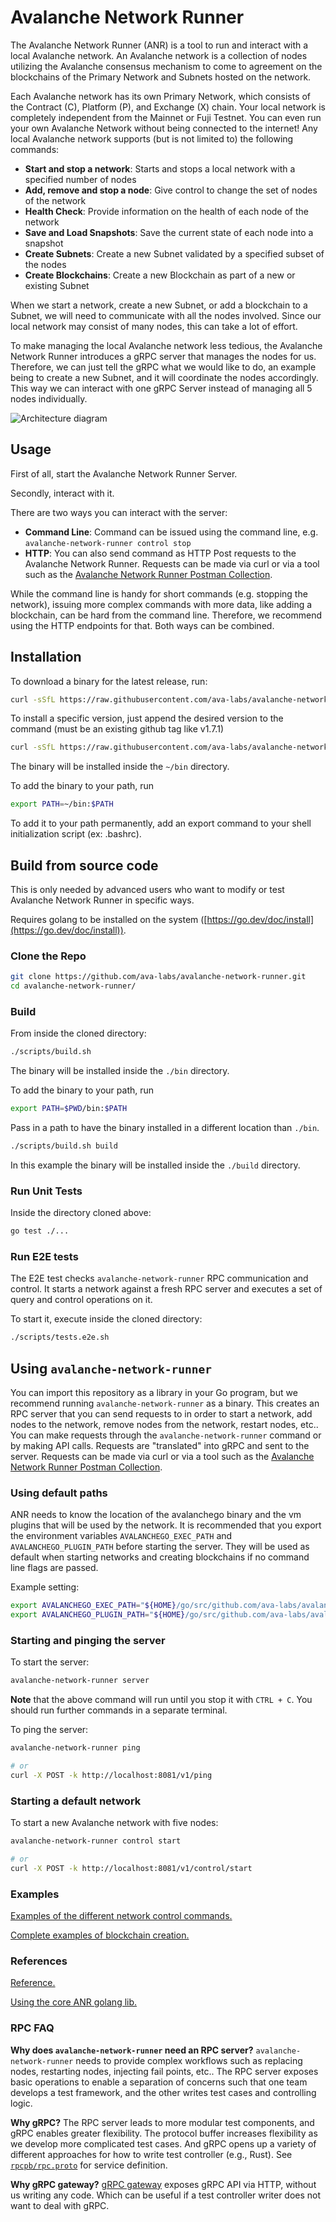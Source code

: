 # Avalanche Network Runner

The Avalanche Network Runner (ANR) is a tool to run and interact with a local Avalanche network. An Avalanche network is a collection of nodes utilizing the Avalanche consensus mechanism to come to agreement on the blockchains of the Primary Network and Subnets hosted on the network.

Each Avalanche network has its own Primary Network, which consists of the Contract (C), Platform (P), and Exchange (X) chain. Your local network is completely independent from the Mainnet or Fuji Testnet. You can even run your own Avalanche Network without being connected to the internet! Any local Avalanche network supports (but is not limited to) the following commands:

- **Start and stop a network**: Starts and stops a local network with a specified number of nodes
- **Add, remove and stop a node**: Give control to change the set of nodes of the network
- **Health Check**: Provide information on the health of each node of the network
- **Save and Load Snapshots**: Save the current state of each node into a snapshot
- **Create Subnets**: Create a new Subnet validated by a specified subset of the nodes
- **Create Blockchains**: Create a new Blockchain as part of a new or existing Subnet

When we start a network, create a new Subnet, or add a blockchain to a Subnet, we will need to communicate with all the nodes involved. Since our local network may consist of many nodes, this can take a lot of effort.

To make managing the local Avalanche network less tedious, the Avalanche Network Runner introduces a gRPC server that manages the nodes for us. Therefore, we can just tell the gRPC what we would like to do, an example being to create a new Subnet, and it will coordinate the nodes accordingly. This way we can interact with one gRPC Server instead of managing all 5 nodes individually.

![Architecture diagram](/docs/assets/diagram.png)

## Usage

First of all, start the Avalanche Network Runner Server.

Secondly, interact with it.

There are two ways you can interact with the server:

- **Command Line**: Command can be issued using the command line, e.g. `avalanche-network-runner control stop`
- **HTTP**: You can also send command as HTTP Post requests to the Avalanche Network Runner. Requests can be made via curl or via a tool such as the [Avalanche Network Runner Postman Collection](https://github.com/ava-labs/avalanche-network-runner-postman-collection).

While the command line is handy for short commands (e.g. stopping the network), issuing more complex commands with more data, like adding a blockchain, can be hard from the command line. Therefore, we recommend using the HTTP endpoints for that. Both ways can be combined.

## Installation

To download a binary for the latest release, run:

```sh
curl -sSfL https://raw.githubusercontent.com/ava-labs/avalanche-network-runner/main/scripts/install.sh | sh -s
```

To install a specific version, just append the desired version to the command (must be an existing github tag like v1.7.1)

```sh
curl -sSfL https://raw.githubusercontent.com/ava-labs/avalanche-network-runner/main/scripts/install.sh | sh -s v1.7.1
```

The binary will be installed inside the `~/bin` directory.

To add the binary to your path, run

```sh
export PATH=~/bin:$PATH
```

To add it to your path permanently, add an export command to your shell initialization script (ex: .bashrc).

## Build from source code

This is only needed by advanced users who want to modify or test Avalanche Network Runner in specific ways.

Requires golang to be installed on the system ([https://go.dev/doc/install](https://go.dev/doc/install)).

### Clone the Repo

```sh
git clone https://github.com/ava-labs/avalanche-network-runner.git
cd avalanche-network-runner/
```

### Build

From inside the cloned directory:

```sh
./scripts/build.sh
```

The binary will be installed inside the `./bin` directory.

To add the binary to your path, run

```sh
export PATH=$PWD/bin:$PATH
```

Pass in a path to have the binary installed in a different location than `./bin`.

```sh
./scripts/build.sh build
```

In this example the binary will be installed inside the `./build` directory.

### Run Unit Tests

Inside the directory cloned above:

```sh
go test ./...
```

### Run E2E tests

The E2E test checks `avalanche-network-runner` RPC communication and control. It starts a network against a fresh RPC
server and executes a set of query and control operations on it.

To start it, execute inside the cloned directory:

```sh
./scripts/tests.e2e.sh
```

## Using `avalanche-network-runner`

You can import this repository as a library in your Go program, but we recommend running `avalanche-network-runner` as a binary. This creates an RPC server that you can send requests to in order to start a network, add nodes to the network, remove nodes from the network, restart nodes, etc.. You can make requests through the `avalanche-network-runner` command or by making API calls. Requests are "translated" into gRPC and sent to the server. Requests can be made via curl or via a tool such as the [Avalanche Network Runner Postman Collection](https://github.com/ava-labs/avalanche-network-runner-postman-collection).

### Using default paths

ANR needs to know the location of the avalanchego binary and the vm plugins that will be used by the network. It is recommended that you export the environment variables `AVALANCHEGO_EXEC_PATH` and `AVALANCHEGO_PLUGIN_PATH` before starting the server. They will be used as default when starting networks and creating blockchains if no command line flags are passed.

Example setting:

```sh
export AVALANCHEGO_EXEC_PATH="${HOME}/go/src/github.com/ava-labs/avalanchego/build/avalanchego"
export AVALANCHEGO_PLUGIN_PATH="${HOME}/go/src/github.com/ava-labs/avalanchego/build/plugins"
```

### Starting and pinging the server

To start the server:

```sh
avalanche-network-runner server
```

**Note** that the above command will run until you stop it with `CTRL + C`. You should run further commands in a separate terminal.

To ping the server:

```sh
avalanche-network-runner ping

# or
curl -X POST -k http://localhost:8081/v1/ping
```

### Starting a default network

To start a new Avalanche network with five nodes:

```sh
avalanche-network-runner control start

# or
curl -X POST -k http://localhost:8081/v1/control/start 
```

### Examples

[Examples of the different network control commands.](/docs/examples.md)

[Complete examples of blockchain creation.](/docs/blockchain-examples.md)

### References

[Reference.](/docs/reference.md)

[Using the core ANR golang lib.](/docs/lib.md)

### RPC FAQ

**Why does `avalanche-network-runner` need an RPC server?** `avalanche-network-runner` needs to provide complex workflows such as replacing nodes, restarting nodes, injecting fail points, etc.. The RPC server exposes basic operations to enable a separation of concerns such that one team develops a test framework, and the other writes test cases and controlling logic.

**Why gRPC?** The RPC server leads to more modular test components, and gRPC enables greater flexibility. The protocol buffer increases flexibility as we develop more complicated test cases. And gRPC opens up a variety of different approaches for how to write test controller (e.g., Rust). See [`rpcpb/rpc.proto`](./rpcpb/rpc.proto) for service definition.

**Why gRPC gateway?** [gRPC gateway](https://grpc-ecosystem.github.io/grpc-gateway/) exposes gRPC API via HTTP, without us writing any code. Which can be useful if a test controller writer does not want to deal with gRPC.
